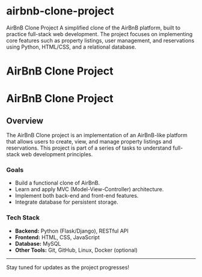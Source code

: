 # airbnb-clone-project
AirBnB Clone Project  A simplified clone of the AirBnB platform, built to practice full-stack web development. The project focuses on implementing core features such as property listings, user management, and reservations using Python, HTML/CSS, and a relational database.
# AirBnB Clone Project

# AirBnB Clone Project

## Overview
The AirBnB Clone project is an implementation of an AirBnB-like platform that allows users to create, view, and manage property listings and reservations. This project is part of a series of tasks to understand full-stack web development principles.

### **Goals**
- Build a functional clone of AirBnB.
- Learn and apply MVC (Model-View-Controller) architecture.
- Implement both back-end and front-end features.
- Integrate database for persistent storage.

### **Tech Stack**
- **Backend:** Python (Flask/Django), RESTful API
- **Frontend:** HTML, CSS, JavaScript
- **Database:** MySQL
- **Other Tools:** Git, GitHub, Linux, Docker (optional)

---

Stay tuned for updates as the project progresses!
